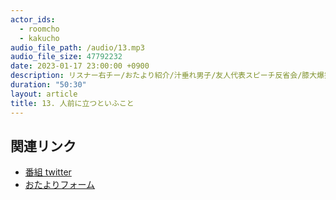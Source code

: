 ```yaml
---
actor_ids:
  - roomcho
  - kakucho
audio_file_path: /audio/13.mp3
audio_file_size: 47792232
date: 2023-01-17 23:00:00 +0900
description: リスナー右チー/おたより紹介/汁垂れ男子/友人代表スピーチ反省会/膝大爆笑会場ポカン/ルーム長ポカン/感謝の空虚へのボケ1万回
duration: "50:30"
layout: article
title: 13. 人前に立つといふこと
---
```


## 関連リンク

- [番組 twitter](https://twitter.com/migikarachi)
- [おたよりフォーム](https://docs.google.com/forms/d/e/1FAIpQLSfCo_pOeUstqHMCWlYCWiUV7CNOls7UOgEKgCIMOYv2IbasfA/viewform)

